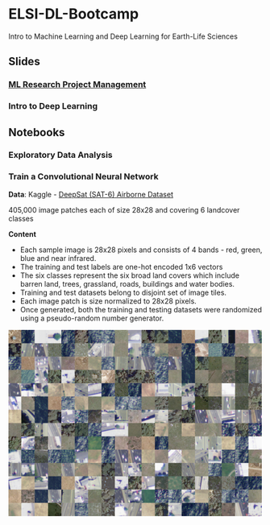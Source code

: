 # ELSI-DL-Bootcamp
Intro to Machine Learning and Deep Learning for Earth-Life Sciences

## Slides

### [ML Research Project Management](https://docs.google.com/presentation/d/1y4v1WdDILWbbqPQzEO8W4v33dVoCFl5I_04dTFyJZoE/edit?usp=sharing)

### Intro to Deep Learning

## Notebooks

### Exploratory Data Analysis

### Train a Convolutional Neural Network

**Data**: Kaggle - [DeepSat (SAT-6) Airborne Dataset](https://www.kaggle.com/crawford/deepsat-sat6)

405,000 image patches each of size 28x28 and covering 6 landcover classes

**Content**
- Each sample image is 28x28 pixels and consists of 4 bands - red, green, blue and near infrared.
- The training and test labels are one-hot encoded 1x6 vectors
- The six classes represent the six broad land covers which include barren land, trees, grassland, roads, buildings and water bodies.
- Training and test datasets belong to disjoint set of image tiles.
- Each image patch is size normalized to 28x28 pixels.
- Once generated, both the training and testing datasets were randomized using a pseudo-random number generator.

[<p align="center"><img src="https://github.com/Machine-Learning-Tokyo/ELSI-DL-Bootcamp/blob/master/deepsat.png" width="600"></p>](https://www.kaggle.com/crawford/deepsat-sat6)
